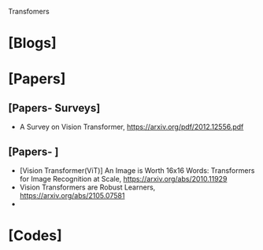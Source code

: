 Transfomers

# [Blogs]


# [Papers]

## [Papers- Surveys]
+ A Survey on Vision Transformer, https://arxiv.org/pdf/2012.12556.pdf

## [Papers- ]
+ [Vision Transformer(ViT)] An Image is Worth 16x16 Words: Transformers for Image Recognition at Scale, https://arxiv.org/abs/2010.11929
+ Vision Transformers are Robust Learners, https://arxiv.org/abs/2105.07581
+ 


# [Codes]
